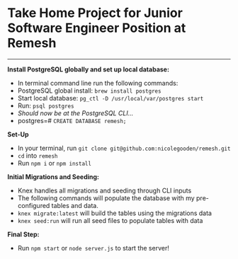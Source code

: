 # Take Home Project for Junior Software Engineer Position at Remesh

---
**Install PostgreSQL globally and set up local database:**

* In terminal command line run the following commands:
* PostgreSQL global install: `brew install postgres` 
* Start local database: `pg_ctl -D /usr/local/var/postgres start`
* Run: `psql postgres`
* *Should now be at the PostgreSQL CLI...*
* postgres=# `CREATE DATABASE remesh;`

**Set-Up**

* In your terminal, run `git clone git@github.com:nicolegooden/remesh.git`
* `cd` into `remesh`
* Run `npm i` or `npm install`

**Initial Migrations and Seeding:**

* Knex handles all migrations and seeding through CLI inputs
* The following commands will populate the database with my pre-configured tables and data.
* `knex migrate:latest` will build the tables using the migrations data
* `knex seed:run` will run all seed files to populate tables with data

**Final Step:**
* Run `npm start` or `node server.js` to start the server!




